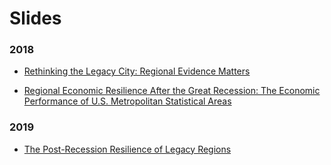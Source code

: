 # Slides

### 2018

* [Rethinking the Legacy City: Regional Evidence Matters](https://andrewvanleuven.github.io/slides/uaa_slides_2018.pdf)

* [Regional Economic Resilience After the Great Recession: The Economic Performance of U.S. Metropolitan Statistical Areas](https://andrewvanleuven.github.io/slides/atlfrb_upjohn_slides.pdf)

### 2019

* [The Post-Recession Resilience of Legacy Regions](https://andrewvanleuven.github.io/slides/acsp_slides_2018.pdf)
